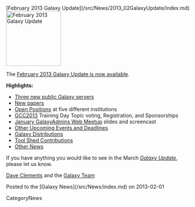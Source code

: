 <div class='newsItemHeader'>[February 2013 Galaxy Update](/src/News/2013_02GalaxyUpdate/index.md)</div>

<div class='right'><a href='/src/GalaxyUpdates/2013_02/index.md'><img src="/src/Images/Logos/GalaxyUpdate200.png" alt="February 2013 Galaxy Update" width=150 /></a></div>

The [February 2013 Galaxy Update is now available](/src/GalaxyUpdates/2013_02/index.md). 

**Highlights:**

* [Three new public Galaxy servers](/src/GalaxyUpdates/2013_02/index.md#new-papers)
* [New papers](/src/GalaxyUpdates/2013_02/index.md#new-papers)
* [Open Positions](/src/GalaxyUpdates/2013_02/index.md#whos-hiring) at five different institutions
* [GCC2013](/src/GalaxyUpdates/2013_02/index.md#gcc2013) Training Day Topic voting, Registration, and Sponsorships
* [January GalaxyAdmins Web Meetup](/src/GalaxyUpdates/2013_02/index.md#january-galaxyadmins-web-meetup) slides and screencast
* [Other Upcoming Events and Deadlines](/src/GalaxyUpdates/2013_02/index.md#other-upcoming-events-and-deadlines)
* [Galaxy Distributions](/src/GalaxyUpdates/2013_02/index.md#galaxy-distributions)
* [Tool Shed Contributions](/src/GalaxyUpdates/2013_02/index.md#tool-shed-contributions)
* [Other News](/src/GalaxyUpdates/2013_02/index.md#other-news)

If you have anything you would like to see in the March *[Galaxy Update](/src/GalaxyUpdates/index.md)*, please let us know.

[Dave Clements](/src/DaveClements/index.md) and the [Galaxy Team](/src/GalaxyTeam/index.md)

<div class='newsItemFooter'>Posted to the [Galaxy News](/src/News/index.md) on 2013-02-01</div>

CategoryNews
